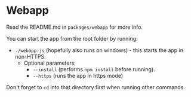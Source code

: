 # Webapp

Read the README.md in `packages/webapp` for more info.

You can start the app from the root folder by running:

- `./webapp.js` (hopefully also runs on windows) - this starts the app in non-HTTPS. 
    - Optional parameters:
        - `--install` (performs `npm install` before running).
        - `--https` (runs the app in https mode)

Don't forget to `cd` into that directory first when running other commands.